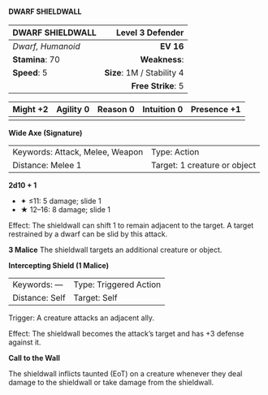 #### DWARF SHIELDWALL

| DWARF SHIELDWALL  |       **Level 3 Defender** |
| :---------------- | -------------------------: |
| *Dwarf, Humanoid* |                  **EV 16** |
| **Stamina**: 70   |              **Weakness**: |
| **Speed**: 5      | **Size**: 1M / Stability 4 |
|                   |         **Free Strike**: 5 |

| **Might** +2 | **Agility** 0 | **Reason** 0 | **Intuition** 0 | **Presence** +1 |
| ------------ | ------------- | ------------ | --------------- | --------------- |
|              |               |              |                 |                 |

**Wide Axe (Signature)**

|                                 |                              |
| :------------------------------ | :--------------------------- |
| Keywords: Attack, Melee, Weapon | Type: Action                 |
| Distance: Melee 1               | Target: 1 creature or object |

**2d10 + 1**

- ✦ ≤11: 5 damage; slide 1
- ★ 12–16: 8 damage; slide 1

Effect: The shieldwall can shift 1 to remain adjacent to the target. A target restrained by a dwarf can be slid by this attack.

**3 Malice**
The shieldwall targets an additional creature or object.

**Intercepting Shield (1 Malice)**

|                |                        |
| :------------- | :--------------------- |
| Keywords: —    | Type: Triggered Action |
| Distance: Self | Target: Self           |

Trigger: A creature attacks an adjacent ally.

Effect: The shieldwall becomes the attack’s target and has +3 defense against it.

**Call to the Wall**

The shieldwall inflicts taunted (EoT) on a creature whenever they deal damage to the shieldwall or take damage from the shieldwall.
